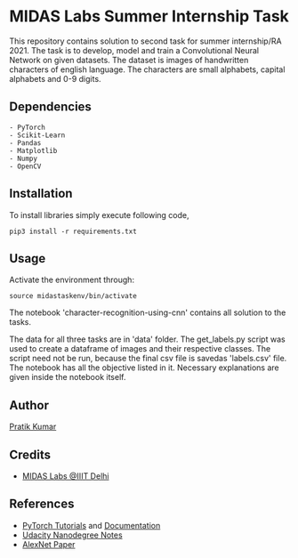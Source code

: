 # MIDAS Labs Summer Internship Task 

This repository contains solution to second task for summer internship/RA 2021. The task is to develop, model and train a Convolutional Neural Network on given datasets. The dataset is images of handwritten characters of english language. The characters are small alphabets, capital alphabets and 0-9 digits. 

## Dependencies
    
    - PyTorch
    - Scikit-Learn
    - Pandas
    - Matplotlib
    - Numpy
    - OpenCV

## Installation
To install libraries simply execute following code,

```
pip3 install -r requirements.txt
```

## Usage
Activate the environment through: 

```
source midastaskenv/bin/activate
```

The notebook 'character-recognition-using-cnn' contains all solution to the tasks. 
    
The data for all three tasks are in 'data' folder. The get_labels.py script was used to create a dataframe of images and their respective classes. The script need not be run, because the final csv file is savedas 'labels.csv' file. The notebook has all the objective listed in it. Necessary explanations are given inside the notebook itself. 


## Author

[Pratik Kumar](https://pr2tik1.github.io)

## Credits

- [MIDAS Labs @IIIT Delhi](http://midas.iiitd.edu.in)

## References

- [PyTorch Tutorials](https://pytorch.org/tutorials/) and [Documentation](https://pytorch.org/docs/stable/index.html) 
- [Udacity Nanodegree Notes](https://github.com/udacity/deep-learning-v2-pytorch)
- [AlexNet Paper](https://papers.nips.cc/paper/2012/file/c399862d3b9d6b76c8436e924a68c45b-Paper.pdf) 